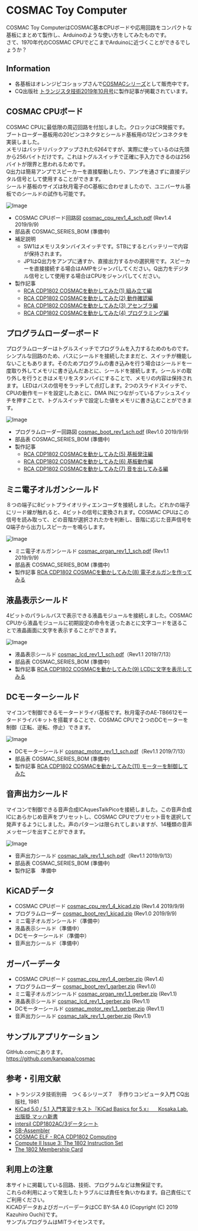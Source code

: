 # COSMAC Toy Computer

COSMAC Toy ComputerはCOSMAC基本CPUボードや応用回路をコンパクトな基板にまとめて製作し、Arduinoのような使い方をしてみたものです。  
さて、1970年代のCOSMAC CPUでどこまでArduinoに近づくことができるでしょうか？

## Information

- 各基板はオレンジピコショップさんで[COSMACシリーズ](https://store.shopping.yahoo.co.jp/orangepicoshop/cosmaca5b7.html)として販売中です。
- CQ出版社 [トランジスタ技術2019年10月号](https://toragi.cqpub.co.jp/tabid/889/Default.aspx)に製作記事が掲載されています。

## COSMAC CPUボード

COSMAC CPUに最低限の周辺回路を付加しました。クロックはCR発振です。ブートローダー基板用の20ピンコネクタとシールド基板用の12ピンコネクタを実装しました。  
メモリはバッテリバックアップされた6264ですが、実際に使っているのは先頭から256バイトだけです。これはトグルスイッチで正確に手入力できるのは256バイトが限界と思われるためです。  
Q出力は簡易アンプでスピーカーを直接駆動したり、アンプを通さずに直接デジタル信号として使用することができます。  
シールド基板のサイズは秋月電子のC基板に合わせましたので、ユニバーサル基板でのシールドの試作も可能です。

![Image](/docs/images/cosmac_cpu_rev1_3.png)

- COSMAC CPUボード回路図 [cosmac_cpu_rev1_4_sch.pdf](/schematics/cosmac_cpu_rev1_4_sch.pdf) (Rev1.4 2019/9/9)
- 部品表 COSMAC_SERIES_BOM (準備中)
- 補足説明
    - SW1はメモリスタンバイスイッチです。STBにするとバッテリーで内容が保持されます。
    - JP1はQ出力をアンプに通すか、直接出力するかの選択用です。スピーカーを直接接続する場合はAMPをジャンパしてください。Q出力をデジタル信号として使用する場合はCPUをジャンパしてください。
- 製作記事
    - [RCA CDP1802 COSMACを動かしてみた(1) 組み立て編](https://kanpapa.com/cosmac/blog/2018/11/rca-cdp1802-cosmac1.html)
    - [RCA CDP1802 COSMACを動かしてみた(2) 動作確認編](https://kanpapa.com/cosmac/blog/2018/11/rca-cdp1802-cosmac2.html)
    - [RCA CDP1802 COSMACを動かしてみた(3) アセンブラ編](https://kanpapa.com/cosmac/blog/2018/11/rca-cdp1802-cosmac3.html)
    - [RCA CDP1802 COSMACを動かしてみた(4) プログラミング編](https://kanpapa.com/cosmac/blog/2018/12/rca-cdp1802-cosmac4.html)

## プログラムローダーボード

プログラムローダーはトグルスイッチでプログラムを入力するためのものです。シンプルな回路のため、バスにシールドを接続したままだと、スイッチが機能しないこともあります。そのためプログラムの書き込みを行う場合はシールドを一度取り外してメモリに書き込んだあとに、シールドを接続します。シールドの取り外しを行うときはメモリをスタンバイにすることで、メモリの内容は保持されます。
LEDはバスの信号をラッチして点灯します。2つのスライドスイッチで、CPUの動作モードを設定したあとに、DMA INにつながっているプッシュスイッチを押すことで、トグルスイッチで設定した値をメモリに書き込むことができます。

![Image](/docs/images/cosmac_boot_beta.png)

- プログラムローダー回路図 [cosmac_boot_rev1_sch.pdf](/schematics/cosmac_boot_rev1_sch.pdf) (Rev1.0 2019/9/9)
- 部品表 COSMAC_SERIES_BOM (準備中)
- 製作記事
    - [RCA CDP1802 COSMACを動かしてみた(5) 基板発注編](https://kanpapa.com/cosmac/blog/2018/12/rca-cdp1802-cosmac5.html)
    - [RCA CDP1802 COSMACを動かしてみた(6) 基板動作編](https://kanpapa.com/cosmac/blog/2019/01/rca-cdp1802-cosmac6.html)
    - [RCA CDP1802 COSMACを動かしてみた(7) 音を出してみる編](https://kanpapa.com/cosmac/blog/2019/02/rca-cdp1802-cosmac7.html)

## ミニ電子オルガンシールド

８つの端子に8ビットプライオリティエンコーダを接続しました。どれかの端子にリード線が触れると、4ビットの信号に変換されます。COSMAC CPUはこの信号を読み取って、どの音階が選択されたかを判断し、音階に応じた音声信号をQ端子から出力しスピーカーを鳴らします。

![Image](/docs/images/cosmac_organ.png)

- ミニ電子オルガンシールド [cosmac_organ_rev1_1_sch.pdf](/schematics/cosmac_organ_rev1_1_sch.pdf) (Rev1.1 2019/9/9)
- 部品表 COSMAC_SERIES_BOM (準備中)
- 製作記事 [RCA CDP1802 COSMACを動かしてみた(8) 電子オルガンを作ってみる](https://kanpapa.com/cosmac/blog/2019/02/rca-cdp1802-cosmac8.html)

## 液晶表示シールド

4ビットのパラレルバスで表示できる液晶モジュールを接続しました。COSMAC CPUから液晶モジュールに初期設定の命令を送ったあとに文字コードを送ることで液晶画面に文字を表示することができます。

![Image](/docs/images/cosmac_lcd.png)

- 液晶表示シールド [cosmac_lcd_rev1_1_sch.pdf](/schematics/cosmac_lcd_rev1_1_sch.pdf)（Rev1.1 2019/7/13）
- 部品表 COSMAC_SERIES_BOM (準備中)
- 製作記事 [RCA CDP1802 COSMACを動かしてみた(9) LCDに文字を表示してみる](https://kanpapa.com/cosmac/blog/2019/05/rca-cdp1802-cosmac9-lcd.html)

## DCモーターシールド

マイコンで制御できるモータードライバ基板です。秋月電子のAE-TB6612モータードライバキットを搭載することで、COSMAC CPUで２つのDCモーターを制御（正転、逆転、停止）できます。

![Image](/docs/images/cosmac_motor.png)

- DCモーターシールド [cosmac_motor_rev1_1_sch.pdf](/schematics/cosmac_motor_rev1_1_sch.pdf)（Rev1.1 2019/7/13）
- 部品表 COSMAC_SERIES_BOM (準備中)
- 製作記事 [RCA CDP1802 COSMACを動かしてみた(11) モーターを制御してみた](https://kanpapa.com/cosmac/blog/2019/06/rca-cdp1802-cosmac11-1.html)

## 音声出力シールド

マイコンで制御できる音声合成ICAquesTalkPicoを接続しました。この音声合成ICにあらかじめ音声をプリセットし、COSMAC CPUでプリセット音を選択して発声するようにしました。声のパターンは限られてしまいますが、14種類の音声メッセージを出すことができます。

![Image](/docs/images/cosmac_AquesTalkpico.png)

- 音声出力シールド [cosmac_talk_rev1_1_sch.pdf](/schematics/cosmac_talk_rev1_1_sch.pdf)（Rev1.1 2019/9/13）
- 部品表 COSMAC_SERIES_BOM (準備中)
- 製作記事　準備中

## KiCADデータ

- COSMAC CPUボード [cosmac_cpu_rev1_4_kicad.zip](/kicad/cosmac_cpu_rev1_4_kicad.zip) (Rev1.4 2019/9/9)
- プログラムローダー [cosmac_boot_rev1_kicad.zip](/kicad/cosmac_boot_rev1_kicad.zip) (Rev1.0 2019/9/9)
- ミニ電子オルガンシールド（準備中）
- 液晶表示シールド（準備中）
- DCモーターシールド（準備中）
- 音声出力シールド（準備中）

## ガーバーデータ

- COSMAC CPUボード [cosmac_cpu_rev1_4_gerber.zip](/gerber/cosmac_cpu_rev1_4_gerber.zip) (Rev1.4)
- プログラムローダー [cosmac_boot_rev1_garber.zip](/gerber/cosmac_boot_rev1_gerber.zip) (Rev1.0)
- ミニ電子オルガンシールド [cosmac_organ_rev1_1_gerber.zip](/gerber/cosmac_organ_rev1_1_gerber.zip) (Rev1.1)
- 液晶表示シールド [cosmac_lcd_rev1_1_gerber.zip](/gerber/cosmac_lcd_rev1_1_gerber.zip) (Rev1.1)
- DCモーターシールド [cosmac_motor_rev1_1_gerber.zip](/gerber/cosmac_motor_rev1_1_gerber.zip) (Rev1.1)
- 音声出力シールド [cosmac_talk_rev1_1_gerber.zip](/gerber/cosmac_talk_rev1_1_gerber.zip) (Rev1.1)

## サンプルアプリケーション

GitHub.comにあります。  
https://github.com/kanpapa/cosmac


## 参考・引用文献

- トランジスタ技術別冊　つくるシリーズ７　手作りコンピュータ入門 CQ出版社, 1981
- [KiCad 5.0 / 5.1 入門実習テキスト『KiCad Basics for 5.x』 　Kosaka.Lab.出版掛 マッハ新書](https://booth.pm/ja/items/941963)
- [intersil CDP1802AC/3データシート](https://www.renesas.com/jp/ja/www/doc/datasheet/cdp1802ac-3.pdf)
- [SB-Assembler](https://www.sbprojects.net/sbasm/)
- [COSMAC ELF - RCA CDP1802 Computing](http://www.cosmacelf.com/)
- [Compute II Issue 3: The 1802 Instruction Set](https://www.atarimagazines.com/computeii/issue3/page52.php)
- [The 1802 Membership Card](http://www.sunrise-ev.com/1802.htm)

## 利用上の注意

本サイトに掲載している回路、技術、プログラムなどは無保証です。  
これらの利用によって発生したトラブルには責任を負いかねます。自己責任にてご利用ください。  
KiCADデータおよびガーバーデータはCC BY-SA 4.0 (Copyright (C) 2019 Kazuhiro Ouchi)です。  
サンプルプログラムはMITライセンスです。  
